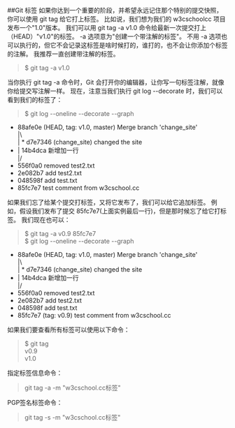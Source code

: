 ##Git 标签
如果你达到一个重要的阶段，并希望永远记住那个特别的提交快照，你可以使用 git tag 给它打上标签。
比如说，我们想为我们的 w3cschoolcc 项目发布一个"1.0"版本。 我们可以用 git tag -a v1.0 命令给最新一次提交打上（HEAD）"v1.0"的标签。
-a 选项意为"创建一个带注解的标签"。 不用 -a 选项也可以执行的，但它不会记录这标签是啥时候打的，谁打的，也不会让你添加个标签的注解。 我推荐一直创建带注解的标签。
>$ git tag -a v1.0 

当你执行 git tag -a 命令时，Git 会打开你的编辑器，让你写一句标签注解，就像你给提交写注解一样。
现在，注意当我们执行 git log --decorate 时，我们可以看到我们的标签了：
>$ git log --oneline --decorate --graph  
*   88afe0e (HEAD, tag: v1.0, master) Merge branch 'change_site'    
|\    
| * d7e7346 (change_site) changed the site    
* | 14b4dca 新增加一行  
|/  
* 556f0a0 removed test2.txt  
* 2e082b7 add test2.txt  
* 048598f add test.txt  
* 85fc7e7 test comment from w3cschool.cc  

如果我们忘了给某个提交打标签，又将它发布了，我们可以给它追加标签。
例如，假设我们发布了提交 85fc7e7(上面实例最后一行)，但是那时候忘了给它打标签。 我们现在也可以：
>$ git tag -a v0.9 85fc7e7  
$ git log --oneline --decorate --graph  
*   88afe0e (HEAD, tag: v1.0, master) Merge branch 'change_site'    
|\    
| * d7e7346 (change_site) changed the site  
* | 14b4dca 新增加一行  
|/    
* 556f0a0 removed test2.txt  
* 2e082b7 add test2.txt  
* 048598f add test.txt  
* 85fc7e7 (tag: v0.9) test comment from w3cschool.cc  

如果我们要查看所有标签可以使用以下命令：
>$ git tag  
v0.9  
v1.0  

指定标签信息命令：
>git tag -a <tagname> -m "w3cschool.cc标签"

PGP签名标签命令：
>git tag -s <tagname> -m "w3cschool.cc标签"